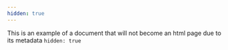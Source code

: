 ```yaml
---
hidden: true
---
```

This is an example of a document that will not become an html page due to its metadata `hidden: true`